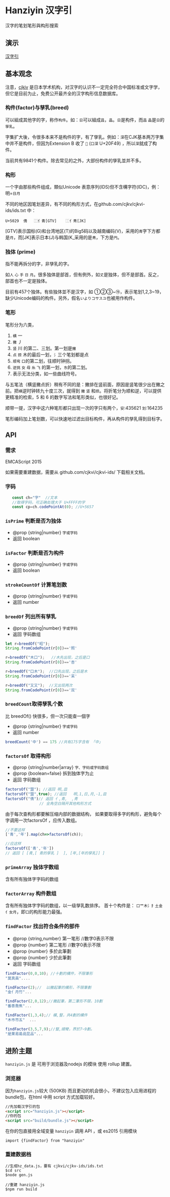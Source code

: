 # Hanziyin 汉字引

汉字的笔划笔形與构形搜索

## 演示

[汉字引](http://hanziku.github.io/hanziyin/)


## 基本观念

注意，[cjkiv](https://github.com/cjkvi) 是日本学术机构，对汉字的认识不一定完全符合中国标准或文字学，但它是目前为止，免费公开最齐全的汉字构形信息数据库。


### 构件(factor)与孳乳(breed)
可以組成其他字的字，称作`构件`。如：`日`可以組成`昌`，`晶`。`日`是构件，而`昌` `晶`是`日`的`孳乳`。

字集扩大後，令很多本来不是构件的字，有了孳乳。例如：`深`在CJK基本两万字集中并不是构件，但因为Extension B 收了 `𠽉` (`口深` U+20F49) ，所以`深`就成了构件。

当前共有9841个构件。除去常见的之外，大部份构件的孳乳並并不多。

### 构形
一个字由那些构件组成，類似Unicode 表意序列(IDS)但不含構字符(IDC)，例：明=`日月`

不同的地区因笔划差异，有不同的构形方式，在github.com/cjkv/cjkvi-ids/ids.txt 中：

    U+5029	倩	⿰亻青[GTV]	⿰亻靑[JK]

 \[GTV\]表示国标(G)和台湾地区(T)的Big5码以及越南编码(V)，采用的`青`字下方都是`月`，而\[JK\]表示日本(J)与韩国(K_采用的是`靑`，下方是`円`。


### 独体 (prime)
指不能再拆分的字，非孳乳的字。

如`人` `心` `手` `日` `月`。很多独体是部首，但有例外，如`丈`是独体，但不是部首。反之，部首也不一定是独体。

目前有457个独体。有些独体並不是汉字，如 ①②③~⑲，表示笔划1,2,3~19，缺少Unicode编码的构件。另外，假名`いよりコサスユ`也被用作构件。

### 笔形
笔形分为六类，

1. `横`  一  
2. `撇`  丿
3. `竖`  川 的第二、三划。第一划是`撇`
4. `点` `捺` 木的最后一划，`氵`三个笔划都是点
5. `顺弯` `口`的第二划，往顺时钟拐。
6. `逆挑` `女` `母` `糸` `飞` 的第一划，`东`的第二划。
7. 表示无法分类，如一些曲线符号。

与五笔法（横竖撇点折）稍有不同的是：撇排在竖前面，原因是竖笔很少出在撇之前。把`横`逆时钟转九十度三次，就得到 `撇` `竖` 和`捺`。将折笔分为顺和逆，可以提供更精准的检索，5 和 6 的数字写法和笔形类似，也很好记。

顺带一提，汉字中这六种笔形都只出现一次的字只有两个，`安`:435621 `划`:164235

笔形编码加上笔划数，可以快速地过滤出目标构件，再从构件的孳乳得到目标字。

## API
### 需求
    
  EMCAScript 2015

  如果需要重建数据，需要从 github.com/cjkvi/cjkvi-ids/ 下载相关文档。

### 字码
```javascript
   const ch="字"  //文本
   //取得字码，可正确处理大于 U+FFFF的字
   const cp=ch.codePointAt(0); //U+5657 
```

### `isPrime` 判断是否为独体
* @prop {string|number} `字或字码`
* 返回 boolean

### `isFactor` 判断是否为构件
* @prop {string|number} `字或字码`
* 返回 boolean

### `strokeCountOf` 计算笔划数
* @prop {string|number} `字或字码`
* 返回 number

### `breedOf` 列出所有孳乳
* @prop {string|number} `字或字码`
* 返回 字码数组

```javascript
let r=breedOf("昭");
String.fromCodePoint(r[0])=='照'

r=breedOf("木口");   //木先出现，之后是口
String.fromCodePoint(r[0])=='杏'

r=breedOf("口木");  //口先出现，之后是木
String.fromCodePoint(r[0])=='呆'

r=breedOf("又又");  //又出现两次
String.fromCodePoint(r[0])=='双'

```

### `breedCount`取得孳乳个数
比 breedOf() 快很多，但一次只能查一個字
* @prop {string|number} `字或字码`
* 返回 number
```javascript
breedCount('中') == 175 //共有175字含有 「中」
```
### `factorsOf` 取得构形
* @prop {string|number|array} `字、字码或字码数组`
* @prop {boolean=false} 拆到独体字为止
* 返回 字码数组

```javascript
factorsOf("盟"); //返回 明,皿
factorsOf("盟",true); //返回   明,1,日,月,-1,皿
factorsOf("倩")// 返回 亻,青,  ,靑 
               // 全角空白隔开其他构形方式

```

由于每次查构形都要解压缩内部的数据结构，
如果要取得多字的构形，避免每个字调用一次factorsOf ，应传入数组。

```javascript
//不要这样
['青','年'].map(ch=>factorsOf(ch));

//应这样
factorsOf(['青','年']) 
// 返回 [ [青,[ 青的孳乳 ]  ], [年,[年的孳乳]] ]
```

### `primeArray`  独体字数组
含有所有独体字字码的数组

### `factorArray` 构件数组
含有所有独体字字码的数组，以一级孳乳数排序。
首十个构件是：
`口艹木氵扌土金亻女月`，即`口`的构形能力最强。

### `findFactor`  找出符合条件的部件
* @prop {string,number} 第一笔形 //數字0表示不限
* @prop {number} 第二笔形 //數字0表示不限
* @prop {number} 多於此筆劃 
* @prop {number} 少於此筆劃 
* 返回 字码数组

```javascript
findFactor(0,0,10); //十劃的構件，不限筆形
"莫真員".... 

findFactor(2);//  以撇起筆的構形，不限筆劃
"金亻月竹"... 

findFactor(2,0,12);//撇起筆，第二筆形不限，10劃
"番黍喬焦"...   

findFactor(1,3,4);// 橫,豎，共4劃的構件
"木巿帀五"  ... 

findFactor(3,5,7,9);//豎,順彎，界於7~9劃。
"是果易昜咼昆品"...
```

## 进阶主题
`hanziyin.js` 是 可用于浏览器及nodejs 的模块
使用 rollup 建置。

### 浏览器
因为`hanziyin.js`较大 (500KB) 而且更动的机会很小，不建议包入应用进程的bundle包，在html 中用 script 方式加载较好。
```html
//先加载汉字引的包
<script src="hanziyin.js"></script> 
//你的包
<script src="build/bundle.js"></script> 
```
在你的包直接用全域变量 `hanziyin` 调用 API
，或 es2015 引用模块

    import {findFactor} from "hanziyin"

### 重建数据档
    //生成hz_data.js，要有 cjkvi/cjkv-ids/ids.txt
    $cd src
    $node gen.js

    //重建 hanziyin.js
    $npm run build
